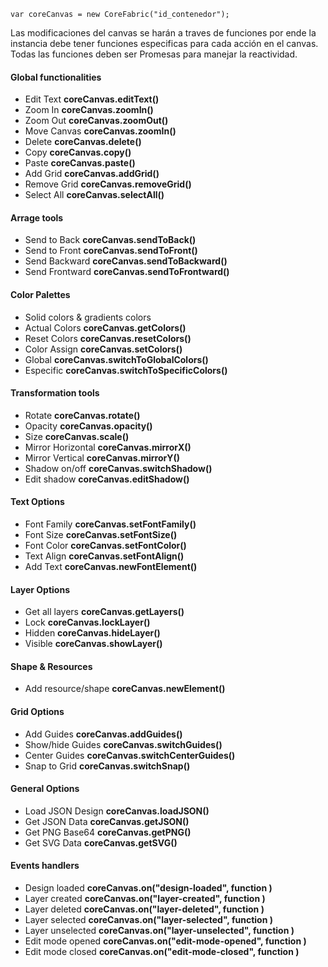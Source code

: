 

```
var coreCanvas = new CoreFabric("id_contenedor");
```
Las modificaciones del canvas se harán a traves de funciones por ende la instancia debe tener funciones especificas para cada acción en el canvas. Todas las funciones deben ser Promesas para manejar la reactividad.


#### Global functionalities
- Edit Text **coreCanvas.editText()**
- Zoom In **coreCanvas.zoomIn()**
- Zoom Out **coreCanvas.zoomOut()**
- Move Canvas **coreCanvas.zoomIn()**
- Delete **coreCanvas.delete()**
- Copy **coreCanvas.copy()**
- Paste **coreCanvas.paste()**
- Add Grid **coreCanvas.addGrid()**
- Remove Grid **coreCanvas.removeGrid()**
- Select All **coreCanvas.selectAll()**

#### Arrage tools 
- Send to Back **coreCanvas.sendToBack()**
- Send to Front **coreCanvas.sendToFront()**
- Send Backward **coreCanvas.sendToBackward()**
- Send Frontward **coreCanvas.sendToFrontward()**

#### Color Palettes
- Solid colors & gradients colors
- Actual Colors **coreCanvas.getColors()**
- Reset Colors **coreCanvas.resetColors()**
- Color Assign **coreCanvas.setColors()**
- Global **coreCanvas.switchToGlobalColors()**
- Especific **coreCanvas.switchToSpecificColors()**			

#### Transformation tools
- Rotate **coreCanvas.rotate()**
- Opacity **coreCanvas.opacity()**
- Size **coreCanvas.scale()** 
- Mirror Horizontal **coreCanvas.mirrorX()**
- Mirror Vertical **coreCanvas.mirrorY()**
- Shadow on/off **coreCanvas.switchShadow()**
- Edit shadow **coreCanvas.editShadow()**

#### Text Options
- Font Family **coreCanvas.setFontFamily()**
- Font Size **coreCanvas.setFontSize()**
- Font Color  **coreCanvas.setFontColor()**
- Text Align  **coreCanvas.setFontAlign()**
- Add Text  **coreCanvas.newFontElement()**

#### Layer Options
- Get all layers  **coreCanvas.getLayers()**
- Lock  **coreCanvas.lockLayer()**
- Hidden  **coreCanvas.hideLayer()**
- Visible  **coreCanvas.showLayer()**

#### Shape & Resources
- Add resource/shape  **coreCanvas.newElement()**

#### Grid Options
- Add Guides **coreCanvas.addGuides()**
- Show/hide Guides **coreCanvas.switchGuides()**
- Center Guides **coreCanvas.switchCenterGuides()**
- Snap to Grid **coreCanvas.switchSnap()**

#### General Options
- Load JSON Design **coreCanvas.loadJSON()** 
- Get JSON Data **coreCanvas.getJSON()**
- Get PNG Base64  **coreCanvas.getPNG()**
- Get SVG Data  **coreCanvas.getSVG()**

#### Events handlers
- Design loaded **coreCanvas.on("design-loaded", function )**
- Layer created **coreCanvas.on("layer-created", function )**
- Layer deleted **coreCanvas.on("layer-deleted", function )**
- Layer selected **coreCanvas.on("layer-selected", function )**
- Layer unselected **coreCanvas.on("layer-unselected", function )**
- Edit mode opened **coreCanvas.on("edit-mode-opened", function )**
- Edit mode closed **coreCanvas.on("edit-mode-closed", function )**

